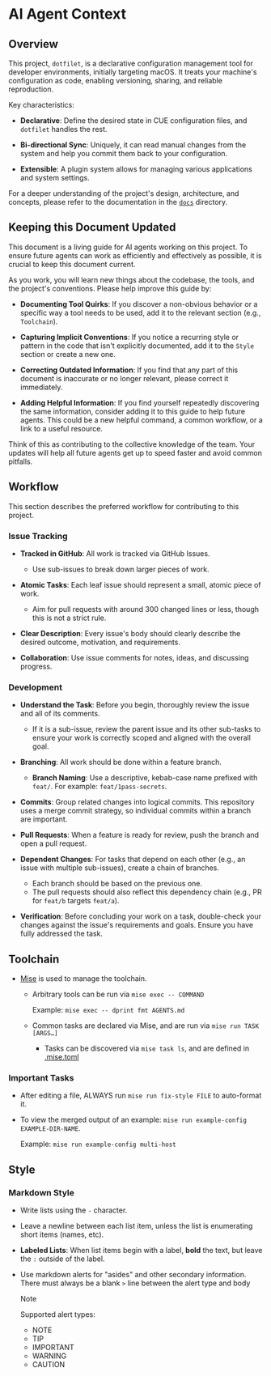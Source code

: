 # AI Agent Context

## Overview

This project, `dotfilet`, is a declarative configuration management tool for developer environments, initially targeting macOS. It treats your machine's configuration as code, enabling versioning, sharing, and reliable reproduction.

Key characteristics:

- **Declarative**: Define the desired state in CUE configuration files, and `dotfilet` handles the rest.

- **Bi-directional Sync**: Uniquely, it can read manual changes from the system and help you commit them back to your configuration.

- **Extensible**: A plugin system allows for managing various applications and system settings.

For a deeper understanding of the project's design, architecture, and concepts, please refer to the documentation in the [`docs`](./docs/) directory.

## Keeping this Document Updated

This document is a living guide for AI agents working on this project. To ensure future agents can work as efficiently and effectively as possible, it is crucial to keep this document current.

As you work, you will learn new things about the codebase, the tools, and the project's conventions. Please help improve this guide by:

- **Documenting Tool Quirks**: If you discover a non-obvious behavior or a specific way a tool needs to be used, add it to the relevant section (e.g., `Toolchain`).

- **Capturing Implicit Conventions**: If you notice a recurring style or pattern in the code that isn't explicitly documented, add it to the `Style` section or create a new one.

- **Correcting Outdated Information**: If you find that any part of this document is inaccurate or no longer relevant, please correct it immediately.

- **Adding Helpful Information**: If you find yourself repeatedly discovering the same information, consider adding it to this guide to help future agents. This could be a new helpful command, a common workflow, or a link to a useful resource.

Think of this as contributing to the collective knowledge of the team. Your updates will help all future agents get up to speed faster and avoid common pitfalls.

## Workflow

This section describes the preferred workflow for contributing to this project.

### Issue Tracking

- **Tracked in GitHub**: All work is tracked via GitHub Issues.
  - Use sub-issues to break down larger pieces of work.

- **Atomic Tasks**: Each leaf issue should represent a small, atomic piece of work.
  - Aim for pull requests with around 300 changed lines or less, though this is not a strict rule.

- **Clear Description**: Every issue's body should clearly describe the desired outcome, motivation, and requirements.

- **Collaboration**: Use issue comments for notes, ideas, and discussing progress.

### Development

- **Understand the Task**: Before you begin, thoroughly review the issue and all of its comments.
  - If it is a sub-issue, review the parent issue and its other sub-tasks to ensure your work is correctly scoped and aligned with the overall goal.

- **Branching**: All work should be done within a feature branch.
  - **Branch Naming**: Use a descriptive, kebab-case name prefixed with `feat/`. For example: `feat/1pass-secrets`.

- **Commits**: Group related changes into logical commits. This repository uses a merge commit strategy, so individual commits within a branch are important.

- **Pull Requests**: When a feature is ready for review, push the branch and open a pull request.

- **Dependent Changes**: For tasks that depend on each other (e.g., an issue with multiple sub-issues), create a chain of branches.
  - Each branch should be based on the previous one.
  - The pull requests should also reflect this dependency chain (e.g., PR for `feat/b` targets `feat/a`).

- **Verification**: Before concluding your work on a task, double-check your changes against the issue's requirements and goals. Ensure you have fully addressed the task.

## Toolchain

- [Mise](http://mise.jdx.dev/) is used to manage the toolchain.
  - Arbitrary tools can be run via `mise exec -- COMMAND`

    Example: `mise exec -- dprint fmt AGENTS.md`

  - Common tasks are declared via Mise, and are run via `mise run TASK [ARGS…]`

    - Tasks can be discovered via `mise task ls`, and are defined in [.mise.toml](./.mise.toml)

### Important Tasks

- After editing a file, ALWAYS run `mise run fix-style FILE` to auto-format it.

- To view the merged output of an example: `mise run example-config EXAMPLE-DIR-NAME`.

  Example: `mise run example-config multi-host`

## Style

### Markdown Style

- Write lists using the `-` character.

- Leave a newline between each list item, unless the list is enumerating short items (names, etc).

- **Labeled Lists**: When list items begin with a label, **bold** the text, but leave the `:` outside of the label.

- Use markdown alerts for "asides" and other secondary information. There must always be a blank `>` line between the alert type and body

  > [!NOTE]
  >
  > Supported alert types:
  >
  > - NOTE
  > - TIP
  > - IMPORTANT
  > - WARNING
  > - CAUTION
